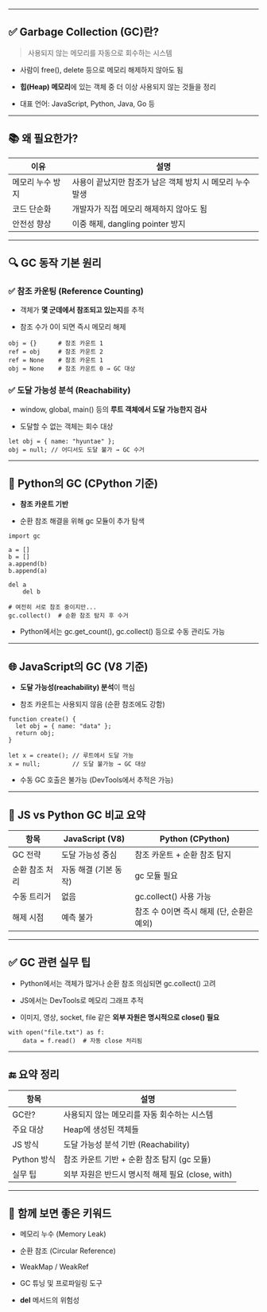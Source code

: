 

---

## **✅ Garbage Collection (GC)란?**

  

> 사용되지 않는 메모리를 자동으로 회수하는 시스템

  

- 사람이 free(), delete 등으로 메모리 해제하지 않아도 됨
    
- **힙(Heap) 메모리**에 있는 객체 중 더 이상 사용되지 않는 것들을 정리
    
- 대표 언어: JavaScript, Python, Java, Go 등
    

---

## **📚 왜 필요한가?**

|**이유**|**설명**|
|---|---|
|메모리 누수 방지|사용이 끝났지만 참조가 남은 객체 방치 시 메모리 누수 발생|
|코드 단순화|개발자가 직접 메모리 해제하지 않아도 됨|
|안전성 향상|이중 해제, dangling pointer 방지|

---

## **🔍 GC 동작 기본 원리**

  
### **✅ 참조 카운팅 (Reference Counting)**

- 객체가 **몇 군데에서 참조되고 있는지**를 추적
    
- 참조 수가 0이 되면 즉시 메모리 해제
    

```
obj = {}      # 참조 카운트 1
ref = obj     # 참조 카운트 2
ref = None    # 참조 카운트 1
obj = None    # 참조 카운트 0 → GC 대상
```

### **✅ 도달 가능성 분석 (Reachability)**

- window, global, main() 등의 **루트 객체에서 도달 가능한지 검사**
    
- 도달할 수 없는 객체는 회수 대상
    

```
let obj = { name: "hyuntae" };
obj = null; // 어디서도 도달 불가 → GC 수거
```

---

## **🐍 Python의 GC (CPython 기준)**

- **참조 카운트 기반**
    
- 순환 참조 해결을 위해 gc 모듈이 추가 탐색
    

```
import gc

a = []
b = []
a.append(b)
b.append(a)

del a
    del b

# 여전히 서로 참조 중이지만...
gc.collect()  # 순환 참조 탐지 후 수거
```

- Python에서는 gc.get_count(), gc.collect() 등으로 수동 관리도 가능
    

---

## **🌐 JavaScript의 GC (V8 기준)**

- **도달 가능성(reachability) 분석**이 핵심
    
- 참조 카운트는 사용되지 않음 (순환 참조에도 강함)
    

```
function create() {
  let obj = { name: "data" };
  return obj;
}

let x = create(); // 루트에서 도달 가능
x = null;         // 도달 불가능 → GC 대상
```

- 수동 GC 호출은 불가능 (DevTools에서 추적은 가능)
    

---

## **🧠 JS vs Python GC 비교 요약**

|**항목**|**JavaScript (V8)**|**Python (CPython)**|
|---|---|---|
|GC 전략|도달 가능성 중심|참조 카운트 + 순환 참조 탐지|
|순환 참조 처리|자동 해결 (기본 동작)|gc 모듈 필요|
|수동 트리거|없음|gc.collect() 사용 가능|
|해제 시점|예측 불가|참조 수 0이면 즉시 해제 (단, 순환은 예외)|

---

## **✅ GC 관련 실무 팁**

- Python에서는 객체가 많거나 순환 참조 의심되면 gc.collect() 고려
    
- JS에서는 DevTools로 메모리 그래프 추적
    
- 이미지, 영상, socket, file 같은 **외부 자원은 명시적으로 close() 필요**
    

```
with open("file.txt") as f:
    data = f.read()  # 자동 close 처리됨
```

---

## **🔚 요약 정리**

|**항목**|**설명**|
|---|---|
|GC란?|사용되지 않는 메모리를 자동 회수하는 시스템|
|주요 대상|Heap에 생성된 객체들|
|JS 방식|도달 가능성 분석 기반 (Reachability)|
|Python 방식|참조 카운트 기반 + 순환 참조 탐지 (gc 모듈)|
|실무 팁|외부 자원은 반드시 명시적 해제 필요 (close, with)|

---

## **🧠 함께 보면 좋은 키워드**

- 메모리 누수 (Memory Leak)
    
- 순환 참조 (Circular Reference)
    
- WeakMap / WeakRef
    
- GC 튜닝 및 프로파일링 도구
    
- __del__ 메서드의 위험성